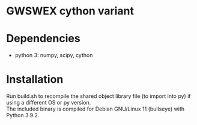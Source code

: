 # GWSWEX cython variant

# Dependencies
* python 3: numpy, scipy, cython

# Installation
Run build.sh to recompile the shared object library file (to import into py) if using a different OS or py version.  
The included binary is compiled for Debian GNU/Linux 11 (bullseye) with Python 3.9.2.  